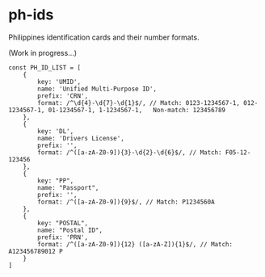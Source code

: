 # ph-ids
Philippines identification cards and their number formats. 

(Work in progress...)


    const PH_ID_LIST = [
        {
            key: 'UMID',
            name: 'Unified Multi-Purpose ID',
            prefix: 'CRN',
            format: /^\d{4}-\d{7}-\d{1}$/, // Match: 0123-1234567-1, 012-1234567-1, 01-1234567-1, 1-1234567-1,   Non-match: 123456789
        },
        {
            key: 'DL',
            name: 'Drivers License',
            prefix: '',
            format: /^([a-zA-Z0-9]){3}-\d{2}-\d{6}$/, // Match: F05-12-123456
        },
        {
            key: "PP",
            name: "Passport",
            prefix: '',
            format: /^([a-zA-Z0-9]){9}$/, // Match: P1234560A
        },
        {
            key: "POSTAL",
            name: "Postal ID",
            prefix: 'PRN',
            format: /^([a-zA-Z0-9]){12} ([a-zA-Z]){1}$/, // Match: A123456789012 P
        }
    ]